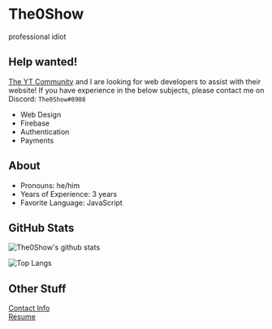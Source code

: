 
# The0Show
professional idiot

## Help wanted!
[The YT Community](https://github.com/The-YT-Community) and I are looking for web developers to assist with their website! If you have experience in the below subjects, please contact me on Discord: `The0Show#8908`
- Web Design
- Firebase
- Authentication
- Payments

## About
- Pronouns: he/him
- Years of Experience: 3 years
- Favorite Language: JavaScript

## GitHub Stats
![The0Show's github stats](https://github-readme-stats.vercel.app/api?username=The0Show)

![Top Langs](https://github-readme-stats.vercel.app/api/top-langs/?username=The0Show)

## Other Stuff
[Contact Info](http://the0show.com/contact.html)
<br>
[Resume](https://the0show.com/resume.html)

<!--
**The0Show/the0show** is a ✨ _special_ ✨ repository because its `README.md` (this file) appears on your GitHub profile.

Here are some ideas to get you started:

- 🔭 I’m currently working on ...
- 🌱 I’m currently learning ...
- 👯 I’m looking to collaborate on ...
- 🤔 I’m looking for help with ...
- 💬 Ask me about ...
- 📫 How to reach me: ...
- 😄 Pronouns: ...
- ⚡ Fun fact: ...
-->
